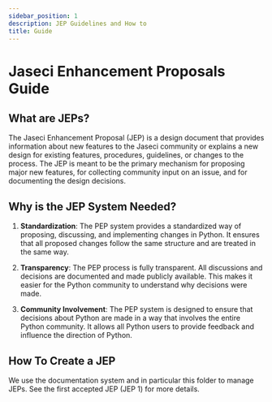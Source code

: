 ```yaml
---
sidebar_position: 1
description: JEP Guidelines and How to
title: Guide
---
```


# Jaseci Enhancement Proposals Guide

## What are JEPs?

The Jaseci Enhancement Proposal (JEP) is a design document that provides information about new features to the Jaseci community or explains a new design for existing features, procedures, guidelines, or changes to the process. The JEP is meant to be the primary mechanism for proposing major new features, for collecting community input on an issue, and for documenting the design decisions.

## Why is the JEP System Needed?

1. **Standardization**: The PEP system provides a standardized way of proposing, discussing, and implementing changes in Python. It ensures that all proposed changes follow the same structure and are treated in the same way.

2. **Transparency**: The PEP process is fully transparent. All discussions and decisions are documented and made publicly available. This makes it easier for the Python community to understand why decisions were made.

3. **Community Involvement**: The PEP system is designed to ensure that decisions about Python are made in a way that involves the entire Python community. It allows all Python users to provide feedback and influence the direction of Python.

## How To Create a JEP

We use the documentation system and in particular this folder to manage JEPs. See the first accepted JEP (JEP 1) for more details. 